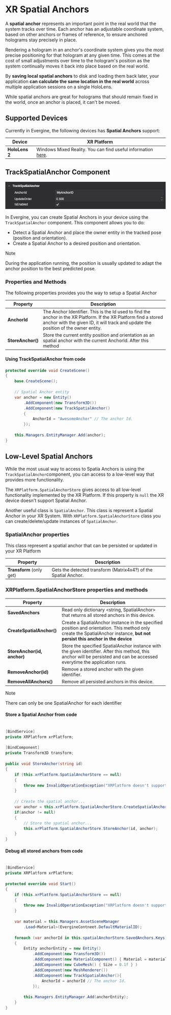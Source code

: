 # XR Spatial Anchors

A **spatial anchor** represents an important point in the real world that the system tracks over time. Each anchor has an adjustable coordinate system, based on other anchors or frames of reference, to ensure anchored holograms stay precisely in place.

Rendering a hologram in an anchor's coordinate system gives you the most precise positioning for that hologram at any given time. This comes at the cost of small adjustments over time to the hologram's position as the system continually moves it back into place based on the real world.

By **saving local spatial anchors** to disk and loading them back later, your application **can calculate the same location in the real world** across multiple application sessions on a single HoloLens.

While spatial anchors are great for holograms that should remain fixed in the world, once an anchor is placed, it can't be moved.

## Supported Devices

Currently in Evergine, the following devices has **Spatial Anchors** support:

| Device | XR Platform |
| --- | --- |
| **HoloLens 2** | Windows Mixed Reality. You can find useful information [here](https://learn.microsoft.com/en-us/windows/mixed-reality/design/spatial-anchors). |


## TrackSpatialAnchor Component

![Spatial Anchors](images/spatialanchor_componment.png)

In Evergine, you can create Spatial Anchors in your device using the `TrackSpatialAnchor` component. This component allows you to do:
* Detect a Spatial Anchor and place the owner entity in the tracked pose (position and orientation).
* Create a Spatial Anchor to a desired position and orientation.

> [!Note]
> During the application running, the position is usually updated to adapt the anchor position to the best predicted pose.


### Properties and Methods

The following properties provides you the way to setup a Spatial Anchor

| Property | Description |
| --- | --- |
| **AnchorId** | The Anchor Identifier. This is the Id used to find the anchor in the XR Platform. If the XR Platform find a stored anchor with the given ID, it will track and update the position of the owner entity. |
| **StoreAnchor()**  |  Store the current entity position and orientation as an spatial anchor with the current AnchorId. After this method |

#### Using TrackSpatialAnchor from code

```csharp
protected override void CreateScene()
{
    base.CreateScene();

    // Spatial Anchor entity
    var anchor = new Entity()
        .AddComponent(new Transform3D())
        .AddComponent(new TrackSpatialAnchor() 
        { 
            AnchorId = "AwesomeAnchor" // The anchor Id.
        });

    this.Managers.EntityManager.Add(anchor);
}
```

## Low-Level Spatial Anchors

While the most usual way to access to Spatia Anchors is using the `TrackSpatialAnchor`component, you can access to a low-level way that provides more functionality.

The `XRPlatform.SpatialAnchorStore` gives access to all low-level functionality implemented by the XR Platform. If this property is `null` the XR device doesn't support Spatial Anchor.

Another useful class is `SpatialAnchor`. This class is represent a Spatial Anchor in your XR System. With `XRPlatform.SpatialAnchorStore` class you can create/delete/update instances of `SpatialAnchor`.


### SpatialAnchor properties

This class represent a spatial anchor that can be persisted or updated in your XR Platform

| Property | Description |
| --- | --- |
| **Transform** (only get) | Gets the detected transform (Matrix4x4?) of the Spatial Anchor. |


### XRPlatform.SpatialAnchorStore properties and methods

| Property | Description |
| --- | --- |
| **SavedAnchors** | Read only dictionary <string, SpatialAnchor> that returns all stored anchors in this device. |
| **CreateSpatialAnchor()** | Create a SpatialAnchor instance in the specified position and orientation. This method only create the SpatialAnchor instance, **but not persist this anchor in the device** |
| **StoreAnchor(id, anchor)** | Store the specified SpatialAnchor instance with the given identifier. After this method, this anchor will be persisted and can be accessed everytime the application runs. |
| **RemoveAnchor(id)** | Remove a stored anchor with the given identifier. |
| **RemoveAllAnchors()** | Remove all persisted anchors in this device. |

> [!Note]
> There can only be one SpatialAnchor for each identifier

#### Store a Spatial Anchor from code

```csharp

[BindService]
private XRPlatform xrPlatform;

[BindComponent]
private Transform3D transform;

public void StoreAnchor(string id)
{
    if (this.xrPlatform.SpatialAnchorStore == null)
    {
        throw new InvalidOperationException("XRPlatform doesn't support Spatial Anchor");
    }

    // Create the spatial anchor...
    var anchor = this.xrPlatform.SpatialAnchorStore.CreateSpatialAnchor(this.transform.Position, this.transform.Orientation);
    if(anchor != null)
    {
        // Store the spatial anchor...
        this.xrPlatform.SpatialAnchorStore.StoreAnchor(id, anchor);
    }    
}
```

#### Debug all stored anchors from code

```csharp

[BindService]
private XRPlatform xrPlatform;

protected override void Start()
{
    if (this.xrPlatform.SpatialAnchorStore == null)
    {
        throw new InvalidOperationException("XRPlatform doesn't support Spatial Anchor");
    }

    var material = this.Managers.AssetSceneManager
        .Load<Material>(EvergineContneet.DefaultMaterialID);

    foreach (var anchorId in this.spatialAnchorStore.SavedAnchors.Keys)
    {
        Entity anchorEntity = new Entity()
            .AddComponent(new Transform3D())
            .AddComponent(new MaterialComponent() { Material = material })
            .AddComponent(new CubeMesh() { Size = 0.1f } )
            .AddComponent(new MeshRenderer())
            .AddComponent(new TrackSpatialAnchor(){
                AnchorId = anchorId // The anchor Id.
            });

        this.Managers.EntityManager.Add(anchorEntity);
    }
}
```
